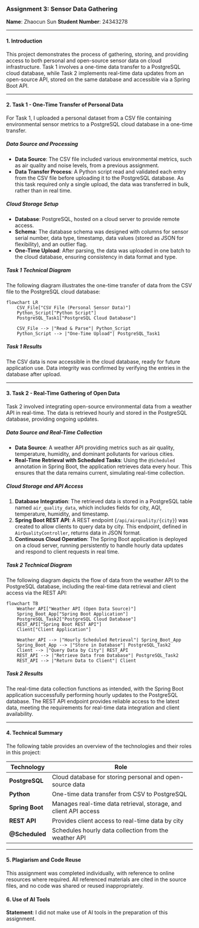 ### Assignment 3: Sensor Data Gathering

**Name**: Zhaocun Sun
**Student Number**: 24343278

---

#### 1. Introduction

This project demonstrates the process of gathering, storing, and providing access to both personal and open-source sensor data on cloud infrastructure. Task 1 involves a one-time data transfer to a PostgreSQL cloud database, while Task 2 implements real-time data updates from an open-source API, stored on the same database and accessible via a Spring Boot API.

---

#### 2. Task 1 - One-Time Transfer of Personal Data

For Task 1, I uploaded a personal dataset from a CSV file containing environmental sensor metrics to a PostgreSQL cloud database in a one-time transfer.

##### Data Source and Processing

- **Data Source**: The CSV file included various environmental metrics, such as air quality and noise levels, from a previous assignment.
- **Data Transfer Process**: A Python script read and validated each entry from the CSV file before uploading it to the PostgreSQL database. As this task required only a single upload, the data was transferred in bulk, rather than in real time.

##### Cloud Storage Setup

- **Database**: PostgreSQL, hosted on a cloud server to provide remote access.
- **Schema**: The database schema was designed with columns for sensor serial number, data type, timestamp, data values (stored as JSON for flexibility), and an outlier flag.
- **One-Time Upload**: After parsing, the data was uploaded in one batch to the cloud database, ensuring consistency in data format and type.

##### Task 1 Technical Diagram

The following diagram illustrates the one-time transfer of data from the CSV file to the PostgreSQL cloud database:

```mermaid
flowchart LR
    CSV_File["CSV File (Personal Sensor Data)"]
    Python_Script["Python Script"]
    PostgreSQL_Task1["PostgreSQL Cloud Database"]

    CSV_File --> |"Read & Parse"| Python_Script
    Python_Script --> |"One-Time Upload"| PostgreSQL_Task1

```

##### Task 1 Results

The CSV data is now accessible in the cloud database, ready for future application use. Data integrity was confirmed by verifying the entries in the database after upload.

---

#### 3. Task 2 - Real-Time Gathering of Open Data

Task 2 involved integrating open-source environmental data from a weather API in real-time. The data is retrieved hourly and stored in the PostgreSQL database, providing ongoing updates.

##### Data Source and Real-Time Collection

- **Data Source**: A weather API providing metrics such as air quality, temperature, humidity, and dominant pollutants for various cities.
- **Real-Time Retrieval with Scheduled Tasks**: Using the `@Scheduled` annotation in Spring Boot, the application retrieves data every hour. This ensures that the data remains current, simulating real-time collection.

##### Cloud Storage and API Access

1. **Database Integration**: The retrieved data is stored in a PostgreSQL table named `air_quality_data`, which includes fields for city, AQI, temperature, humidity, and timestamp.
2. **Spring Boot REST API**: A REST endpoint (`/api/airquality/{city}`) was created to allow clients to query data by city. This endpoint, defined in `AirQualityController`, returns data in JSON format.
3. **Continuous Cloud Operation**: The Spring Boot application is deployed on a cloud server, running persistently to handle hourly data updates and respond to client requests in real time.

##### Task 2 Technical Diagram

The following diagram depicts the flow of data from the weather API to the PostgreSQL database, including the real-time data retrieval and client access via the REST API:

```mermaid
flowchart TB
    Weather_API["Weather API (Open Data Source)"]
    Spring_Boot_App["Spring Boot Application"]
    PostgreSQL_Task2["PostgreSQL Cloud Database"]
    REST_API["Spring Boot REST API"]
    Client["Client Application"]

    Weather_API --> |"Hourly Scheduled Retrieval"| Spring_Boot_App
    Spring_Boot_App --> |"Store in Database"| PostgreSQL_Task2
    Client --> |"Query Data by City"| REST_API
    REST_API --> |"Retrieve Data from Database"| PostgreSQL_Task2
    REST_API --> |"Return Data to Client"| Client

```



##### Task 2 Results

The real-time data collection functions as intended, with the Spring Boot application successfully performing hourly updates to the PostgreSQL database. The REST API endpoint provides reliable access to the latest data, meeting the requirements for real-time data integration and client availability.

---

#### 4. Technical Summary

The following table provides an overview of the technologies and their roles in this project:

| Technology      | Role                                                         |
| --------------- | ------------------------------------------------------------ |
| **PostgreSQL**  | Cloud database for storing personal and open-source data     |
| **Python**      | One-time data transfer from CSV to PostgreSQL                |
| **Spring Boot** | Manages real-time data retrieval, storage, and client API access |
| **REST API**    | Provides client access to real-time data by city             |
| **@Scheduled**  | Schedules hourly data collection from the weather API        |

---

#### 5. Plagiarism and Code Reuse

This assignment was completed individually, with reference to online resources where required. All referenced materials are cited in the source files, and no code was shared or reused inappropriately.

#### 6. Use of AI Tools

**Statement**: I did not make use of AI tools in the preparation of this assignment.